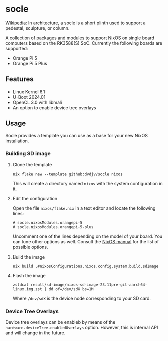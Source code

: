 # socle
[Wikipedia](https://en.wikipedia.org/wiki/Socle_(architecture)): In architecture, a socle is a short plinth used to support a pedestal, sculpture, or column.

A collection of packages and modules to support NixOS on single board computers based on the RK3588(S) SoC. Currently the following boards are supported:
* Orange Pi 5
* Orange Pi 5 Plus

## Features
* Linux Kernel 6.1
* U-Boot 2024.01
* OpenCL 3.0 with libmali
* An option to enable device tree overlays

## Usage
Socle provides a template you can use as a base for your new NixOS installation.

### Building SD image
1. Clone the template
   ```
   nix flake new --template github:dvdjv/socle nixos
   ```
   This will create a directory named `nixos` with the system configuration in it.
2. Edit the configuration

   Open the file `nixos/flake.nix` in a text editor and locate the following lines:
   ```
   # socle.nixosModules.orangepi-5
   # socle.nixosModules.orangepi-5-plus
   ```
   Uncomment one of the lines depending on the model of your board. You can tune other options as well. Consult the [NixOS manual](https://nixos.org/manual/nixos/stable/options) for the list of possible options.
4. Build the image
   ```
   nix build .#nixosConfigurations.nixos.config.system.build.sdImage
   ```
5. Flash the image
   ```
   zstdcat result/sd-image/nixos-sd-image-23.11pre-git-aarch64-linux.img.zst | dd of=/dev/sdX bs=1M
   ```
   Where `/dev/sdX` is the device node corresponding to your SD card.

### Device Tree Overlays
Device tree overlays can be enableb by means of the `hardware.deviceTree.enabledOverlays` option. However, this is internal API and will change in the future.
